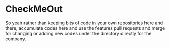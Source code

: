 # CheckMeOut
So yeah rather than keeping bits of code in your own repositories here and there, accumulate codes here and use the features pull requests and merge for changing or adding new codes under the directory directly for the company.
